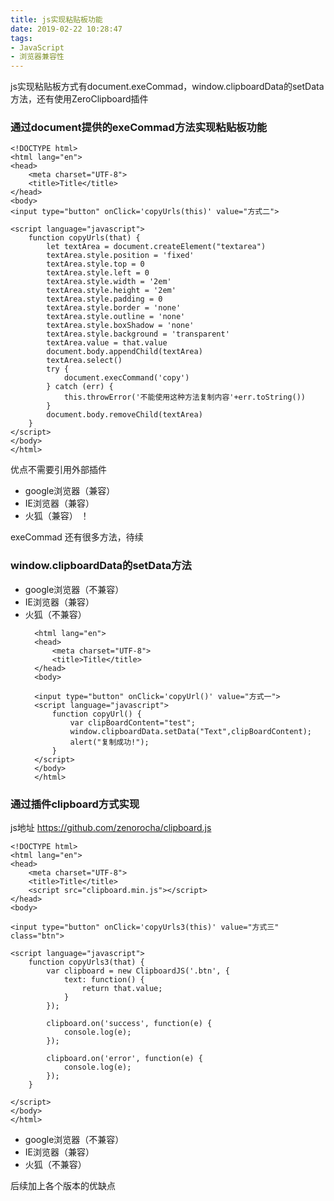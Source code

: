 ```yaml
---
title: js实现粘贴板功能
date: 2019-02-22 10:28:47
tags:
- JavaScript
- 浏览器兼容性
---
```

js实现粘贴板方式有document.exeCommad，window.clipboardData的setData方法，还有使用ZeroClipboard插件

### 通过document提供的exeCommad方法实现粘贴板功能 

    <!DOCTYPE html>
    <html lang="en">
    <head>
        <meta charset="UTF-8">
        <title>Title</title>
    </head>
    <body>
    <input type="button" onClick='copyUrls(this)' value="方式二">
    
    <script language="javascript">
        function copyUrls(that) {
            let textArea = document.createElement("textarea")
            textArea.style.position = 'fixed'
            textArea.style.top = 0
            textArea.style.left = 0
            textArea.style.width = '2em'
            textArea.style.height = '2em'
            textArea.style.padding = 0
            textArea.style.border = 'none'
            textArea.style.outline = 'none'
            textArea.style.boxShadow = 'none'
            textArea.style.background = 'transparent'
            textArea.value = that.value
            document.body.appendChild(textArea)
            textArea.select()
            try {
                document.execCommand('copy')
            } catch (err) {
                this.throwError('不能使用这种方法复制内容'+err.toString())
            }
            document.body.removeChild(textArea)
        }
    </script>
    </body>
    </html>

<!-- more -->

优点不需要引用外部插件

* google浏览器（兼容）
* IE浏览器（兼容）
* 火狐（兼容） ！

exeCommad 还有很多方法，待续

### window.clipboardData的setData方法

* google浏览器（不兼容）
* IE浏览器（兼容）
* 火狐（不兼容）
    <!DOCTYPE html>
        <html lang="en">
        <head>
            <meta charset="UTF-8">
            <title>Title</title>
        </head>
        <body>
    
        <input type="button" onClick='copyUrl()' value="方式一">
        <script language="javascript">
            function copyUrl() {
                var clipBoardContent="test";
                window.clipboardData.setData("Text",clipBoardContent);
                alert("复制成功!");
            }
        </script>
        </body>
        </html>

### 通过插件clipboard方式实现 

js地址 https://github.com/zenorocha/clipboard.js

    <!DOCTYPE html>
    <html lang="en">
    <head>
        <meta charset="UTF-8">
        <title>Title</title>
        <script src="clipboard.min.js"></script>
    </head>
    <body>
    
    <input type="button" onClick='copyUrls3(this)' value="方式三" class="btn">
    
    <script language="javascript">
        function copyUrls3(that) {
            var clipboard = new ClipboardJS('.btn', {
                text: function() {
                    return that.value;
                }
            });
    
            clipboard.on('success', function(e) {
                console.log(e);
            });
    
            clipboard.on('error', function(e) {
                console.log(e);
            });
        }
    
    </script>
    </body>
    </html>

* google浏览器（不兼容）
* IE浏览器（兼容）
* 火狐（不兼容）

后续加上各个版本的优缺点


